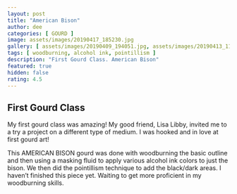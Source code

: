 ```yaml
---
layout: post
title: "American Bison"
author: dee
categories: [ GOURD ]
image: assets/images/20190417_185230.jpg
gallery: [ assets/images/20190409_194051.jpg, assets/images/20190413_111700.jpg, assets/images/20190413_135105.jpg, assets/images/20190417_083455.jpg, assets/images/20190517_151728.jpg ]
tags: [ woodburning, alcohol ink, pointillism ]
description: "First Gourd Class. American Bison"
featured: true
hidden: false
rating: 4.5
---
```


## First Gourd Class

My first gourd class was amazing! My good friend, Lisa Libby, invited me to a try a project on a different type of medium. I was hooked and in love at first gourd art!


This AMERICAN BISON gourd was done with woodburning the basic outline and then using a masking fluid to apply various alcohol ink colors to just the bison. We then did the pointillism technique to add the black/dark areas. I haven’t finished this piece yet. Waiting to get more proficient in my woodburning skills.
